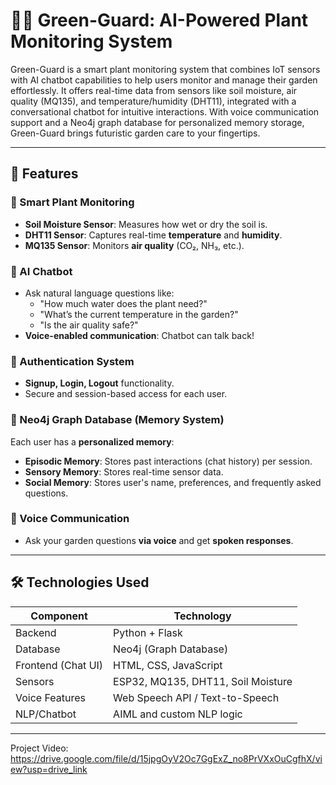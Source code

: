 # 🤖🌱 Green-Guard: AI-Powered Plant Monitoring System

Green-Guard is a smart plant monitoring system that combines IoT sensors with AI chatbot capabilities to help users monitor and manage their garden effortlessly. It offers real-time data from sensors like soil moisture, air quality (MQ135), and temperature/humidity (DHT11), integrated with a conversational chatbot for intuitive interactions. With voice communication support and a Neo4j graph database for personalized memory storage, Green-Guard brings futuristic garden care to your fingertips.

---

## 🚀 Features

### 🌿 Smart Plant Monitoring
- **Soil Moisture Sensor**: Measures how wet or dry the soil is.
- **DHT11 Sensor**: Captures real-time **temperature** and **humidity**.
- **MQ135 Sensor**: Monitors **air quality** (CO₂, NH₃, etc.).

### 🤖 AI Chatbot
- Ask natural language questions like:
  - "How much water does the plant need?"
  - "What’s the current temperature in the garden?"
  - "Is the air quality safe?"
- **Voice-enabled communication**: Chatbot can talk back!

### 🔐 Authentication System
- **Signup, Login, Logout** functionality.
- Secure and session-based access for each user.

### 🧠 Neo4j Graph Database (Memory System)
Each user has a **personalized memory**:
- **Episodic Memory**: Stores past interactions (chat history) per session.
- **Sensory Memory**: Stores real-time sensor data.
- **Social Memory**: Stores user's name, preferences, and frequently asked questions.

### 💬 Voice Communication
- Ask your garden questions **via voice** and get **spoken responses**.

---

## 🛠️ Technologies Used

| Component         | Technology                          |
|------------------|--------------------------------------|
| Backend           | Python + Flask                      |
| Database          | Neo4j (Graph Database)              |
| Frontend (Chat UI)| HTML, CSS, JavaScript               |
| Sensors           | ESP32, MQ135, DHT11, Soil Moisture  |
| Voice Features    | Web Speech API / Text-to-Speech     |
| NLP/Chatbot       | AIML and custom NLP logic             |

---

Project Video: https://drive.google.com/file/d/15jpgOyV2Oc7GgExZ_no8PrVXxOuCgfhX/view?usp=drive_link
